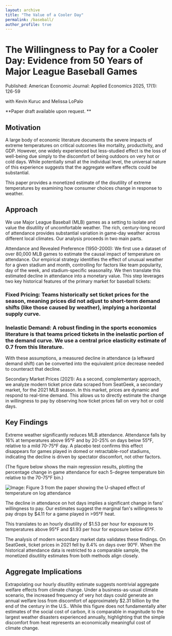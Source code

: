 ```yaml
---
layout: archive
title: "The Value of a Cooler Day"
permalink: /baseball/
author_profile: true
---
```


# The Willingness to Pay for a Cooler Day: Evidence from 50 Years of Major League Baseball Games
Published: American Economic Journal: Applied Economics 2025, 17(1): 126-59 


with Kevin Kuruc and Melissa LoPalo


**Paper draft available upon request. **
## Motivation
A large body of economic literature documents the severe impacts of extreme temperatures on critical outcomes like mortality, productivity, and GDP. However, one widely experienced but less-studied effect is the loss of well-being due simply to the discomfort of being outdoors on very hot or cold days. While potentially small at the individual level, the universal nature of this experience suggests that the aggregate welfare effects could be substantial.

This paper provides a monetized estimate of the disutility of extreme temperatures by examining how consumer choices change in response to weather.


## Approach
We use Major League Baseball (MLB) games as a setting to isolate and value the disutility of uncomfortable weather. The rich, century-long record of attendance provides substantial variation in game-day weather across different local climates. Our analysis proceeds in two main parts.


Attendance and Revealed Preference (1950-2000): We first use a dataset of over 80,000 MLB games to estimate the causal impact of temperature on attendance. Our empirical strategy identifies the effect of unusual weather for a given stadium and month, controlling for factors like team popularity, day of the week, and stadium-specific seasonality. We then translate this estimated decline in attendance into a monetary value. This step leverages two key historical features of the primary market for baseball tickets:



### Fixed Pricing: Teams historically set ticket prices for the season, meaning prices did not adjust to short-term demand shifts (like those caused by weather), implying a horizontal supply curve.

### Inelastic Demand: A robust finding in the sports economics literature is that teams priced tickets in the inelastic portion of the demand curve. We use a central price elasticity estimate of 0.7 from this literature.


With these assumptions, a measured decline in attendance (a leftward demand shift) can be converted into the equivalent price decrease needed to counteract that decline.

Secondary Market Prices (2021): As a second, complementary approach, we analyze modern ticket price data scraped from SeatGeek, a secondary market, for the 2021 MLB season. In this market, prices are dynamic and respond to real-time demand. This allows us to directly estimate the change in willingness to pay by observing how ticket prices fall on very hot or cold days.



## Key Findings
Extreme weather significantly reduces MLB attendance. Attendance falls by 16% at temperatures above 95°F and by 20-25% on days below 55°F, relative to a mild 70-75°F day. A placebo test confirms this effect disappears for games played in domed or retractable-roof stadiums, indicating the decline is driven by spectator discomfort, not other factors.



(The figure below shows the main regression results, plotting the percentage change in game attendance for each 5-degree temperature bin relative to the 70-75°F bin.)

![Image: Figure 3 from the paper showing the U-shaped effect of temperature on log attendance](http://seantoconnor.github.io/images/attendance_falls.png)

The decline in attendance on hot days implies a significant change in fans' willingness to pay. Our estimates suggest the marginal fan's willingness to pay drops by \$4.11 for a game played in >95°F heat.

This translates to an hourly disutility of &#36;1.53 per hour for exposure to temperatures above 95°F and &#36;1.93 per hour for exposure below 45°F.

The analysis of modern secondary market data validates these findings. On SeatGeek, ticket prices in 2021 fell by 8.4% on days over 90°F. When the historical attendance data is restricted to a comparable sample, the monetized disutility estimates from both methods align closely.



## Aggregate Implications
Extrapolating our hourly disutility estimate suggests nontrivial aggregate welfare effects from climate change. Under a business-as-usual climate scenario, the increased frequency of very hot days could generate an annual welfare loss from discomfort of approximately $2.31 billion by the end of the century in the U.S.. While this figure does not fundamentally alter estimates of the social cost of carbon, it is comparable in magnitude to the largest weather disasters experienced annually, highlighting that the simple discomfort from heat represents an economically meaningful cost of climate change.